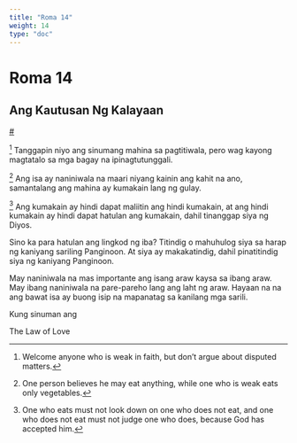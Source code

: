 ```yaml
---
title: "Roma 14"
weight: 14
type: "doc"
---
```


# Roma 14

## Ang Kautusan Ng Kalayaan
[#](# "The Law of Liberty")

[^1] Tanggapin niyo ang sinumang mahina sa pagtitiwala, pero wag kayong magtatalo sa mga bagay na ipinagtutunggali.

[^1]: Welcome anyone who is weak in faith, but don’t argue about disputed matters.

[^2] Ang isa ay naniniwala na maari niyang kainin ang kahit na ano, samantalang ang mahina ay kumakain lang ng gulay.

[^2]: One person believes he may eat anything, while one who is weak eats only vegetables.

[^3] Ang kumakain ay hindi dapat maliitin ang hindi kumakain, at ang hindi kumakain ay hindi dapat hatulan ang kumakain, dahil tinanggap siya ng Diyos.

[^3]: One who eats must not look down on one who does not eat, and one who does not eat must not judge one who does, because God has accepted him.

Sino ka para hatulan ang lingkod ng iba? Titindig o mahuhulog siya sa harap ng kaniyang sariling Panginoon. At siya ay makakatindig, dahil pinatitindig siya ng kaniyang Panginoon.

[^4]: Who are you to judge another’s household servant? Before his own Lord he stands or falls. And he will stand, because the Lord is able to make him stand.

May naniniwala na mas importante ang isang araw kaysa sa ibang araw. May ibang naniniwala na pare-pareho lang ang laht ng araw. Hayaan na na ang bawat isa ay buong isip na mapanatag sa kanilang mga sarili.

[^5]: One person judges one day to be more important than another day. Someone else judges every day to be the same. Let each one be fully convinced in his own mind.

Kung sinuman ang

[^6]: Whoever observes the day, observes it for the honor of the Lord. Whoever eats, eats for the Lord, since he gives thanks to God; and whoever does not eat, it is for the Lord that he does not eat it, and he gives thanks to God.

[^7]: For none of us lives for himself, and no one dies for himself.

[^8]: If we live, we live for the Lord; and if we die, we die for the Lord. Therefore, whether we live or die, we belong to the Lord.

[^9]: Christ died and returned to life for this: that he might be Lord over both the dead and the living.

[^10]: But you, why do you judge your brother or sister? Or you, why do you despise your brother or sister? For we will all stand before the judgment seat of God.

[^11]: For it is written,
  As I live, says the Lord,
  every knee will bow to me,
  and every tongue will give praise to God.

[^12]: So then, each of us will give an account of himself to God.

The Law of Love

[^13]: Therefore, let us no longer judge one another. Instead decide never to put a stumbling block or pitfall in the way of your brother or sister.

[^14]: I know and am persuaded in the Lord Jesus that nothing is unclean in itself. Still, to someone who considers a thing to be unclean, to that one it is unclean.

[^15]: For if your brother or sister is hurt by what you eat, you are no longer walking according to love. Do not destroy, by what you eat, someone for whom Christ died.

[^16]: Therefore, do not let your good be slandered,

[^17]: for the kingdom of God is not eating and drinking, but righteousness, peace, and joy in the Holy Spirit.

[^18]: Whoever serves Christ in this way is acceptable to God and receives human approval.

[^19]: So then, let us pursue what promotes peace and what builds up one another.

[^20]: Do not tear down God’s work because of food. Everything is clean, but it is wrong to make someone fall by what he eats.

[^21]: It is a good thing not to eat meat, or drink wine, or do anything that makes your brother or sister stumble.

[^22]: Whatever you believe about these things, keep between yourself and God. Blessed is the one who does not condemn himself by what he approves.

[^23]: But whoever doubts stands condemned if he eats, because his eating is not from faith, and everything that is not from faith is sin.
